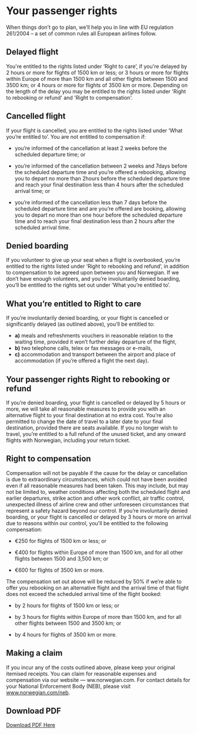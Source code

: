 # Your passenger rights

When things don’t go to plan, we’ll help you in line with EU regulation 261/2004 – a
set of common rules all European airlines follow.

## Delayed flight  

You&#39;re entitled to the rights listed under ‘Right to care’, if you&#39;re delayed by 2 hours or
more for flights of 1500 km or less; or 3 hours or more for flights within Europe of
more than 1500 km and all other flights between 1500 and 3500 km; or 4 hours or
more for flights of 3500 km or more. Depending on the length of the delay you may
be entitled to the rights listed under &#39;Right to rebooking or refund&#39; and &#39;Right to
compensation&#39;.

## Cancelled flight

If your flight is cancelled, you are entitled to the rights listed under ‘What you’re
entitled to’. You are not entitled to compensation if:

- you’re informed of the cancellation at least 2 weeks before the scheduled departure
time; or

- you’re informed of the cancellation between 2 weeks and 7days before the
scheduled departure time and you’re offered a rebooking, allowing you to depart no
more than 2hours before the scheduled departure time and reach your final
destination less than 4 hours after the scheduled arrival time; or

- you’re informed of the cancellation less than 7 days before the scheduled departure
time and are you’re offered are booking, allowing you to depart no more than one
hour before the scheduled departure time and to reach your final destination less
than 2 hours after the scheduled arrival time.

## Denied boarding

If you volunteer to give up your seat when a flight is overbooked, you’re entitled to
the rights listed under ‘Right to rebooking and refund’, in addition to compensation to
be agreed upon between you and Norwegian.
If we don’t have enough volunteers, and you’re involuntarily denied boarding, you’ll
be entitled to the rights set out under ‘What you’re entitled to’.

## What you’re entitled to Right to care

If you’re involuntarily denied boarding, or your flight is cancelled or significantly
delayed (as outlined above), you’ll be entitled to:

- **a)** meals and refreshments vouchers in reasonable relation to the waiting time,
provided it won’t further delay departure of the flight,
- **b)** two telephone calls, telex or fax messages or e-mails,
- **c)** accommodation and transport between the airport and place of accommodation (if
you’re offered a flight the next day).

## Your passenger rights Right to rebooking or refund

If you’re denied boarding, your flight is cancelled or delayed by 5 hours or more, we
will take all reasonable measures to provide you with an alternative flight to your final
destination at no extra cost. You’re also permitted to change the date of travel to a
later date to your final destination, provided there are seats available. If you no
longer wish to travel, you’re entitled to a full refund of the unused ticket, and any
onward flights with Norwegian, including your return ticket.

## Right to compensation

Compensation will not be payable if the cause for the delay or cancellation is due to
extraordinary circumstances, which could not have been avoided even if all
reasonable measures had been taken. This may include, but may not be limited to,
weather conditions affecting both the scheduled flight and earlier departures, strike
action and other work conflict, air traffic control, unexpected illness of airline crew
and other unforeseen circumstances that represent a safety hazard beyond our
control. If you’re involuntarily denied boarding, or your flight is cancelled or delayed
by 3 hours or more on arrival due to reasons within our control, you&#39;ll be entitled to
the following compensation:

- €250 for flights of 1500 km or less; or

- €400 for flights within Europe of more than 1500 km, and for all other flights
between 1500 and 3,500 km; or

- €600 for flights of 3500 km or more.

The compensation set out above will be reduced by 50% if we’re able to offer you
rebooking on an alternative flight and the arrival time of that flight does not exceed
the scheduled arrival time of the flight booked:

- by 2 hours for flights of 1500 km or less; or
- by 3 hours for flights within Europe of more than 1500 km, and for all other flights
between 1500 and 3500 km; or

- by 4 hours for flights of 3500 km or more.

## Making a claim

If you incur any of the costs outlined above, please keep your original itemised
receipts. You can claim for reasonable expenses and compensation via our website
— ww.norwegian.com. For contact details for your National Enforcement Body
(NEB), please visit www.norwegian.com/neb.

## Download PDF 
[Download PDF Here](./../../assets/images/passenger-rights-en.pdf)